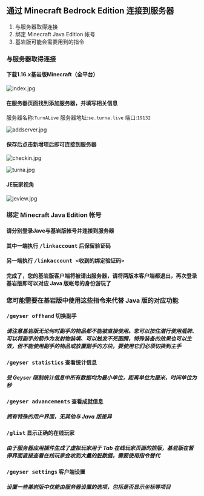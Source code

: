 ## 通过 Minecraft Bedrock Edition 连接到服务器

  1. 与服务器取得连接
  1. 绑定 Minecraft Java Edition 帐号
  1. 基岩版可能会需要用到的指令

### 与服务器取得连接

#### 下载1.16.x基岩版Minecraft（全平台）

![index.jpg](https://ddns.xsling.xyz:3561/images/2021/01/01/index.jpg)

#### 在服务器页面找到添加服务器，并填写相关信息

服务器名称:`TurnALive`
服务器地址:`se.turna.live`
端口:`19132`

![addserver.jpg](https://ddns.xsling.xyz:3561/images/2021/01/01/addserver.jpg)

#### 保存后点击新增项后即可连接到服务器

![checkin.jpg](https://ddns.xsling.xyz:3561/images/2021/01/01/checkin.jpg)

![turna.jpg](https://ddns.xsling.xyz:3561/images/2021/01/01/turna.jpg)

####  JE玩家视角
![jeview.jpg](https://ddns.xsling.xyz:3561/images/2021/01/01/jeview.jpg)

### 绑定 Minecraft Java Edition 帐号

#### 请分别登录Jave与基岩版帐号并连接到服务器

#### 其中一端执行 <kbd>/linkaccount</kbd> 后保留验证码

#### 另一端执行 <kbd>/linkaccount \<收到的绑定验证码></kbd>

#### 完成了，您的基岩版客户端将被请出服务器，请将两版本客户端都退出，再次登录基岩版即可以对应 Java 版帐号的身份游玩了

### 您可能需要在基岩版中使用这些指令来代替 Java 版的对应功能

#### <kbd>/geyser offhand</kbd> 切换副手

##### 请注意基岩版无论何时副手的物品都不能被直接使用。您可以按住潜行使用盾牌、可以将副手的箭作为发射物装填、可以触发不死图腾，特殊装备的效果也可以生效，但不能使用副手的物品或放置副手的方块，要使用它们必须切换到主手

#### <kbd>/geyser statistics</kbd> 查看统计信息

##### 受 Geyser 限制统计信息中所有数据均为最小单位，距离单位为厘米，时间单位为秒

#### <kbd>/geyser advancements</kbd> 查看成就信息

##### 拥有特殊的用户界面，无其他与 Java 版差异

#### <kbd>/glist</kbd> 显示正确的在线玩家

##### 由于服务器应用插件生成了虚拟玩家用于 Tab 在线玩家页面的排版，基岩版在暂停界面直接查看在线玩家会收到大量的脏数据，需要使用指令替代

#### <kbd>/geyser settings</kbd> 客户端设置

##### 设置一些基岩版中仅能由服务器设置的选项，包括是否显示坐标等项目
